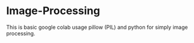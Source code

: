 # Image-Processing
This is basic google colab usage pillow (PIL) and python for simply image processing.
